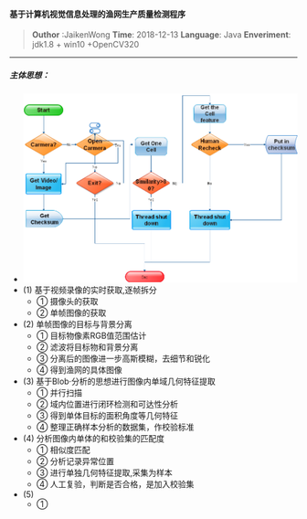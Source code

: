 #### 基于计算机视觉信息处理的渔网生产质量检测程序
> **Outhor** :JaikenWong 
> **Time**: 2018-12-13 
> **Language**: Java
> **Enveriment**: jdk1.8 + win10 +OpenCV320
---
##### 主体思想：
- ![流程图](images/1-1.png)
- (1) 基于视频录像的实时获取,逐帧拆分
    - ① 摄像头的获取
    - ② 单帧图像的获取
- (2) 单帧图像的目标与背景分离
    - ① 目标物像素RGB值范围估计
    - ② 滤波将目标物和背景分离
    - ③ 分离后的图像进一步高斯模糊，去细节和锐化
    - ④ 得到渔网的具体图像
- (3) 基于Blob·分析的思想进行图像内单域几何特征提取
    - ① 并行扫描
    - ② 域内位置进行闭环检测和可达性分析
    - ③ 得到单体目标的面积角度等几何特征
    - ④ 整理正确样本分析的数据集，作校验标准
- (4) 分析图像内单体的和校验集的匹配度
    - ① 相似度匹配
    - ② 分析记录异常位置
    - ③ 进行单独几何特征提取,采集为样本
    - ④ 人工复验，判断是否合格，是加入校验集
- (5)
    - ① 
